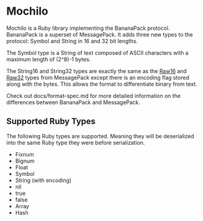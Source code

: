 # Mochilo

Mochilo is a Ruby library implementing the BananaPack protocol. BananaPack is a superset of MessagePack. It adds three new types to the protocol: Symbol and String in 16 and 32 bit lengths.

The Symbol type is a String of text composed of ASCII characters with a maximum length of (2^8)-1 bytes.

The String16 and String32 types are exactly the same as the [Raw16](http://wiki.msgpack.org/display/MSGPACK/Format+specification#Formatspecification-raw16) and [Raw32](http://wiki.msgpack.org/display/MSGPACK/Format+specification#Formatspecification-raw32) types from MessagePack except there is an encoding flag stored along with the bytes. This allows the format to differentiate binary from text.

Check out docs/format-spec.md for more detailed information on the differences between BananaPack and MessagePack.

## Supported Ruby Types

The following Ruby types are supported. Meaning they will be deserialized into the same Ruby type they were before serialization.

* Fixnum
* Bignum
* Float
* Symbol
* String (with encoding)
* nil
* true
* false
* Array
* Hash
